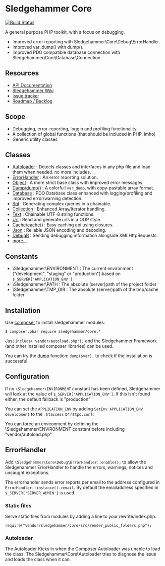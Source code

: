 # Sledgehammer Core

[![Build Status](https://travis-ci.org/sledgehammer/core.png)](https://travis-ci.org/sledgehammer/core)

A general purpose PHP toolkit, with a focus on debugging.

- Improved error reporting with Sledgehammer\Core\Debug\ErrorHandler.
- Improved var_dump() with dump().
- Improved PDO compatible database connection with Sledgehammer\Core\Database\Connection.

## Resources

* [API Documentation](http://sledgehammer.github.com/api/)
* [Sledgehammer Wiki](http://github.com/sledgehammer/sledgehammer/wiki)
* [Issue tracker](https://github.com/sledgehammer/sledgehammer/issues)
* [Roadmap / Backlog](https://trello.com/board/sledgehammer-framework/4ec77591eb9c5577726d94fb)

## Scope

* Debugging, error-reporting, loggin and profiling functionality.
* A collection of global functions (that should be included in PHP, imho)
* Generic utility classes 

## Classes

* [Autoloader](http://sledgehammer.github.com/api/class-Sledgehammer.Autoloader.html)    : Detects classes and interfaces in any php file and load them when needed. no more includes.
* [ErrorHandler](http://sledgehammer.github.com/api/class-Sledgehammer.ErroHandler.html) : An error reporting solution.
* [Object](http://sledgehammer.github.com/api/class-Sledgehammer.Object.html)            : A more strict base class with improved error messages.
* [Dump/dump()](http://sledgehammer.github.com/api/class-Sledgehammer.Dump.html)         : A colorfull `var_dump`, with copy-pastable array format.
* [Database](http://sledgehammer.github.com/api/class-Sledgehammer.Database.html)        : PDO Database class enhanced with logging/profiling and improved error/warning detection.
* [Sql](http://sledgehammer.github.com/api/class-Sledgehammer.Sql.html)                  : Generating complex queries in a chainable.
* [Collection](http://sledgehammer.github.com/api/class-Sledgehammer.Collection.html)    : Enhanced Array/Iterator handling.
* [Text](http://sledgehammer.github.com/api/class-Sledgehammer.Text.html)                : Chainable UTF-8 string functions.
* [Url](http://sledgehammer.github.com/api/class-Sledgehammer.Url.html)                  : Read and generate urls in a OOP style.
* [Cache/cache()](http://sledgehammer.github.com/api/class-Sledgehammer.Cache.html)      : Easy caching api using closures.
* [Json](http://sledgehammer.github.com/api/class-Sledgehammer.Json.html)                : Reliable JSON encoding and decoding.
* [DebugR](http://sledgehammer.github.com/api/class-Sledgehammer.DebugR.html)            : Sending debugging information alongside XMLHttpRequests. 
* [more...](http://sledgehammer.github.com/api/package-Core.html)


## Constants

* \Sledgehammer\ENVIRONMENT : The current environment ("development", "staging" or "production") based on `$_SERVER['APPLICATION_ENV']`  
* \Sledgehammer\PATH        : The absolute (server)path of the project folder  
* \Sledgehammer\TMP_DIR     : The absolute (server)path of the tmp/cache folder  

## Installation

Use [composer](http://getcomposer.org/) to install sledgehammer modules.

```
$ composer.phar require sledgehammer/core:*
```

Just `include('vendor/autoload.php');` and the Sledgehammer Framework (and other installed composer libraries) can be used.

You can try the [dump](http://sledgehammer.github.com/api/function-dump.html) function: `dump($var);` to check if the installation is successful.

## Configuration

If no `\Sledgehammer\ENVIRONMENT` constant has been defined, Sledgehammer will look at the value of `$_SERVER['APPLICATION_ENV']`. If this isn't found either, the default fallback is "production"

You can set the `APPLICATION_ENV` by adding `SetEnv APPLICATION_ENV development` to the `.htaccess` or `httpd.conf`:

You can force an environment by defining the \Sledgehammer\ENVIRONMENT constant before including "vendor/autoload.php"

## ErrorHandler

Add `\Sledgehammer\Core\Debug\ErrorHandler::enable();` to allow the Sledgehammer ErrorHandler to handle the errors, warnings, notices and uncaught exceptions.

The errorhandler sends error reports per email to the address configured in `ErrorHandler::instance()->email`.
By default the emailaddress specified in `$_SERVER['SERVER_ADMIN']` is used.

### Static files
Serve static files from modules by adding a line to your rewrite/index.php.
```
require("vendor/sledgehammer/core/src/render_public_folders.php");
```

### Autoloader

The Autoloader Kicks in when the Composer Autoloader was unable to load the class.
The Sledgehammer\Core\Autoloader tries to diagnose the issue and loads the class when it can.